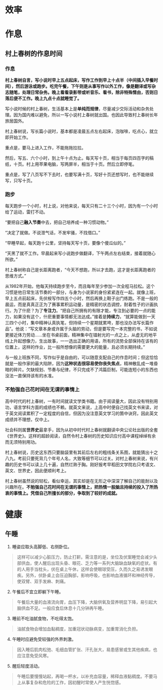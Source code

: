 # 效率


# 作息
## 村上春树的作息时间
### 作息
**村上春树自言，写小说时早上五点起床，写作工作到早上十点半（中间插入早餐时间），然后游泳或跑步。吃完午餐，下午则是从事写作以外工作，像是翻译或写杂志随笔，处理日常杂务。晚上看看录影带或听音乐、看书，除非特殊情由，否则日落后便不工作。晚上九点十点就睡觉了。**

写小说时候的村上春树，生活基本上是**单纯而规律**，尽量减少交际活动和杂务处理。因为国内难以避免，所以一写小说村上春树就出国。也因此导致村上春树长年旅居国外。

村上春树说，写长篇小说时，基本都是凌晨五点左右起床，泡咖啡，吃点心，就立即开始工作。

重点是，要马上进入工作，不能拖拖拉拉。

然后，写五、六个小时，到上午十点为止。每天写十页，相当于每页四百字的稿纸，十页。村上用苹果电脑，写两屏半，相当于十页。然后立即停笔。

重点是，写了八页写不下去时，也要写满十页，写好十页还想写时，也不能继续写，只写十页。

### 跑步
每天跑步一个小时，村上说，对他来说，每天只有二十三个小时，因为有一个小时给了运动，雷打不动。

“要把自己**融入节奏**中去，把自己培养成一种习惯动物。”

“决定了就做。不说泄气话，不发牢骚，不找借口。”

“早睡早起，每天跑十公里，坚持每天写十页，要像个傻瓜似的。”

“天黑了就不工作。早晨起来写小说跑步做翻译，下午两点左右结束，接着就随心所欲。”

村上春树称自己是长距离跑者，“今天不想跑，所以才去跑，这才是长距离跑者的思维方式。”

从1982年开始，他每天持续跑步至今，而且每年至少参加一次全程马拉松。这个习惯是他日常生活节奏的一部分，与身为小说家的身份紧紧连在一起。就像上班，早上五点前起床，先伏桉写作四五个小时，然后再换上鞋子出门练跑。不是一般的晨运，而是真真正正为了赛事累积运动量，是精密的状态调控，耐着性子的计画执行。为了什麽？为了**专注力**。“把自己所拥有的有限才能，专注到必要的一点的能力，如果没有这个，什麽重要事情都无法达成。”接着是**持续力**，“就算能做到一天三四个小时，集中精神认真执笔，但持续一个星期就累垮，那也没办法写长篇作品”。他说：“写文章本身或许属于头脑的劳动，但是要写完一本完整的书，不如说更接近体力劳动……坐在书桌前面，精神集中在镭射光的一点之上，从虚无的地平线上升起想像力，生出故事，一一选出正确的用语，所有的流势全部保持在该有的位置上，这样的作业，比一般所想像的需要更大的能量，且必须长期持续。”

与一般上班族不同，写作似乎是自由的，可以随意支配自己的作息时间；但这恰恰就是一般作家的最大陷阱，因为**这种状态很容易使你丧失焦点**，精神散乱成一堆昏暗的碎片。欠缺规划、节奏与纪律，不只完成不了鸿篇巨制，可能连短小的东西也没法一直保持该有的水准。

### 不勉强自己花时间在无谓的事情上
高中时代的村上春树，一有时间就读文学类书籍。由于阅读量大，因此没有特别用功，语言学科方面的成绩也不赖。就英文来说，上高中时便自己找英文书来读，对于英文阅读累积了一定程度的自信，但因为没注意英文学习的箇中诀窍，因此英文成绩并不理想，仅中上。

社会科则属**世界史**最拿手，因为从初中时代村上春树就翻读中央公论社出版的全套《世界史》。这样的超龄阅读，自然令村上春树的历史知识应付高中课程绰绰有余而无须特别用功。

村上春树说，历史这东西只要脑袋里有其前后左右的粗线条关系图，就能猜出十之八九。考前只要死背几个年号人名，大致等细节可以过关。对村上春树来说，有兴趣的历史书可以读上几十遍，自然烂熟于胸。刚好报考早稻田文学院右只考语文、英文、世界史，因此便顺利考上。

村上春树虽然说的轻松，看似幸运，其实却是在无形之中深深了解自己的能耐以及兴趣所在。**不勉强自己花时间在无谓的事情上，把热情一股脑且持续的投入了所热衷的事情上。凭借自己所擅长的部分，争取到了较好的成就。**

# 健康
## 午睡
1. 睡姿应取头高脚低、右侧卧位。
>这样可以减少心脏压力，防止打鼾。需注意的是，坐位及伏案睡觉会减少头部供血，使人醒后出现头昏、眼花、乏力等一系列大脑缺血缺氧的症状。有的人用手当枕头，伏在桌上午休，这样会使眼球受压，久而久之易诱发眼疾。另外，伏卧桌上会压迫胸部，影响呼吸，也影响血液循环和神经传导，使双臂、双手发麻、刺痛。

2. 午餐后不宜立即躺下午睡。
>午餐后大量的血液流向胃，血压下降，大脑供氧及营养明显下降，易引起大脑供血不足。一般应食后休息十几分钟再午睡。

3. 睡前不吃油腻食物，不吃得太饱。
>油腻食物会增加血黏稠度，加重冠状动脉病变，加重胃消化负担。

4. 午睡时应避免受较强的外界刺激。
>因入睡后肌肉松弛、毛细血管扩张、汗孔张大，易患感冒或生其他疾病，也应注意免受风寒。

5. 醒后轻度活动。
>午睡后要慢慢站起，再喝一杯水，以补充血容量，稀释血液黏稠度。不要马上从事复杂和危险的工作，因初醒时常使人产生恍惚感。

